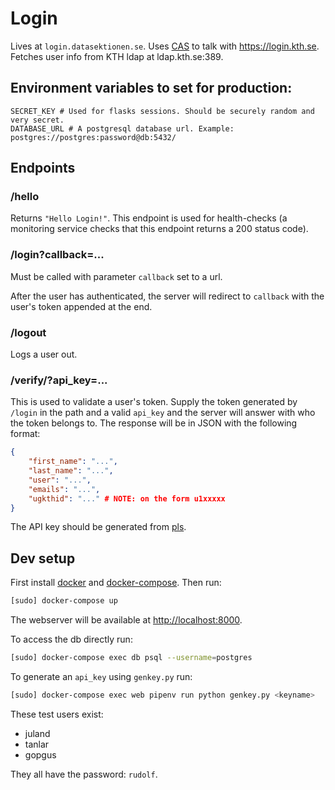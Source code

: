 # Login

Lives at `login.datasektionen.se`. Uses [CAS](https://en.wikipedia.org/wiki/Central_Authentication_Service) to talk with https://login.kth.se. Fetches user info from KTH ldap at ldap.kth.se:389.

## Environment variables to set for production:

```
SECRET_KEY # Used for flasks sessions. Should be securely random and very secret.
DATABASE_URL # A postgresql database url. Example: postgres://postgres:password@db:5432/
```

## Endpoints

### /hello

Returns `"Hello Login!"`. This endpoint is used for health-checks (a monitoring service checks that this endpoint returns a 200 status code).

### /login?callback=...

Must be called with parameter `callback` set to a url.

After the user has authenticated, the server will redirect to `callback` with the user's token appended at the end.

### /logout

Logs a user out.

### /verify/<token>?api_key=...

This is used to validate a user's token. Supply the token generated by `/login` in the path and a valid `api_key` and the server will answer with who the token belongs to. The response will be in JSON with the following format:

```json
{
    "first_name": "...",
    "last_name": "...",
    "user": "...",
    "emails": "...",
    "ugkthid": "..." # NOTE: on the form u1xxxxx
}
```

The API key should be generated from [pls](https://github.com/datasektionen/pls).

## Dev setup

First install [docker](https://docs.docker.com/get-docker/) and [docker-compose](https://docs.docker.com/compose/install/). Then run:

```sh
[sudo] docker-compose up
```

The webserver will be available at [http://localhost:8000](http://localhost:8000).

To access the db directly run:

```sh
[sudo] docker-compose exec db psql --username=postgres
```

To generate an `api_key` using `genkey.py` run:

```sh
[sudo] docker-compose exec web pipenv run python genkey.py <keyname>
```

These test users exist:

- juland
- tanlar
- gopgus

They all have the password: `rudolf`.
